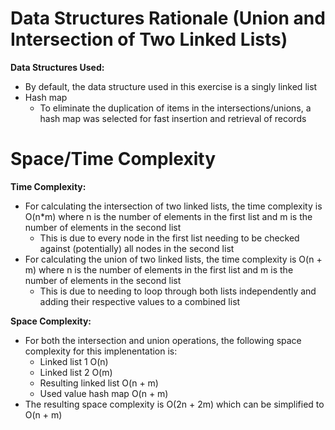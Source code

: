 # Data Structures Rationale (Union and Intersection of Two Linked Lists)
**Data Structures Used:**
* By default, the data structure used in this exercise is a singly linked list
* Hash map
  * To eliminate the duplication of items in the intersections/unions, a hash map was selected for fast insertion and retrieval of records

# Space/Time Complexity
**Time Complexity:**
* For calculating the intersection of two linked lists, the time complexity is O(n*m) where n is the number of elements in the first list and m is the number of elements in the second list
  * This is due to every node in the first list needing to be checked against (potentially) all nodes in the second list
* For calculating the union of two linked lists, the time complexity is O(n + m) where n is the number of elements in the first list and m is the number of elements in the second list
  * This is due to needing to loop through both lists independently and adding their respective values to a combined list
  
**Space Complexity:**
* For both the intersection and union operations, the following space complexity for this implenentation is:
  * Linked list 1 O(n)
  * Linked list 2 O(m)
  * Resulting linked list O(n + m)
  * Used value hash map O(n + m)
* The resulting space complexity is O(2n + 2m) which can be simplified to O(n + m)
